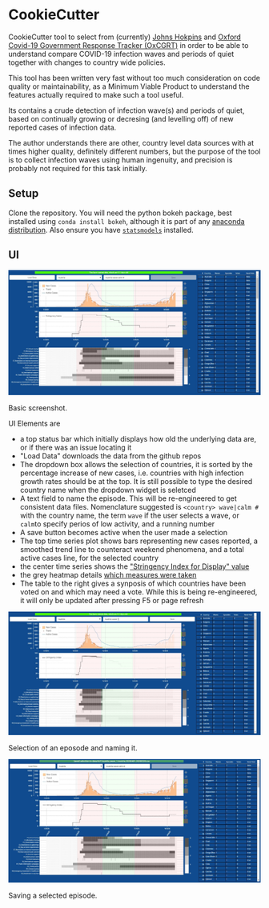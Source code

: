 # CookieCutter

CookieCutter tool to select from (currently) [Johns Hokpins](https://github.com/CSSEGISandData/COVID-19) and 
[Oxford Covid-19 Government Response Tracker (OxCGRT)](https://github.com/OxCGRT/covid-policy-tracker) in order
to be able to understand compare COVID-19 infection waves and periods of quiet together with changes
to country wide policies.

This tool has been written very fast without too much consideration on code quality or maintainability,
as a Minimum Viable Product to understand the features actually required to make such a tool useful.

Its contains a crude detection of infection wave(s) and periods of quiet, based on continually growing or decresing 
(and levelling off) of new reported cases of infection data.

The author understands there are other, country level data sources with at times higher quality, definitely
different numbers, but the purpose of the tool is to collect infection waves using human ingenuity, and
precision is probably not required for this task initially.

## Setup

Clone the repository. You will need the python bokeh package, best installed using `conda install bokeh`, although
it is part of any [anaconda distribution](https://www.anaconda.com/products/individual). Also ensure you have 
[`statsmodels`](https://pypi.org/project/statsmodels/) installed.

## UI

![Screenshot](Screenshot1.JPG)

Basic screenshot.

UI Elements are
* a top status bar which initially displays how old the underlying data are, or if there was an issue locating it
* "Load Data" downloads the data from the github repos
* The dropdown box allows the selection of countries, it is sorted by the percentage increase of new cases, i.e. countries with high
 infection growth rates should be at the top. It is still possible to type the desired country name when the dropdown widget is seletced
* A text field to name the episode. This will be re-engineered to get consistent data files. Nomenclature suggested is `<country> wave|calm #`
  with the country name, the term `wave` if the user selects a wave, or `calm`to specify perios of low activity, and a running number
* A save button becomes active when the user made a selection
* The top time series plot shows bars representing new cases reported, a smoothed trend line to counteract weekend phenomena, and a total
 active cases line, for the selected country
* the center time series shows the ["Stringency Index for Display" value](https://github.com/OxCGRT/covid-policy-tracker/blob/master/documentation/codebook.md)
* the grey heatmap details [which measures were taken](https://github.com/OxCGRT/covid-policy-tracker/blob/master/documentation/codebook.md)
* The table to the right gives a synposis of which countries have been voted on and which may need a vote. While this is being re-engineered,
 it will only be updated after pressing F5 or page refresh

![Screenshot select episode](Screenshot2.JPG)

Selection of an eposode and naming it.


![Screenshot episode saved](Screenshot3.JPG)

Saving a selected episode.

